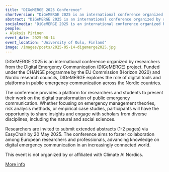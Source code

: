 ```yaml
---
title: "DIGeMERGE 2025 Conference"
shortversion: "DiGeMERGE 2025 is an international conference organized by researchers from the Digital Emergency Communication (DIGeMERGE) project. Funded under the CHANSE programme by the EU Commission (Horizon 2020) and Nordic research councils, DIGeMERGE explores the role of digital tools and platforms in public emergency communication across the Nordic countries. The conference provides a platform for researchers and students to present their work on the digital transformation of public emergency communication. Whether focusing on emergency management theories, risk analysis methods, or empirical case studies, participants will have the opportunity to share insights and engage with scholars from diverse disciplines, including the natural and social sciences."
abstract: "DiGeMERGE 2025 is an international conference organized by researchers from the Digital Emergency Communication (DIGeMERGE) project. Funded under the CHANSE programme by the EU Commission (Horizon 2020) and Nordic research councils, DIGeMERGE explores the role of digital tools and platforms in public emergency communication across the Nordic countries. The conference provides a platform for researchers and students to present their work on the digital transformation of public emergency communication. Whether focusing on emergency management theories, risk analysis methods, or empirical case studies, participants will have the opportunity to share insights and engage with scholars from diverse disciplines, including the natural and social sciences."
socialmedia: "DiGeMERGE 2025 is an international conference organized by researchers from the Digital Emergency Communication (DIGeMERGE) project. Funded under the CHANSE programme by the EU Commission (Horizon 2020) and Nordic research councils, DIGeMERGE explores the role of digital tools and platforms in public emergency communication across the Nordic countries. The conference provides a platform for researchers and students to present their work on the digital transformation of public emergency communication. Whether focusing on emergency management theories, risk analysis methods, or empirical case studies, participants will have the opportunity to share insights and engage with scholars from diverse disciplines, including the natural and social sciences."
people:
- Aleksis Pirinen
event_date: 2025-08-14
event_location: "University of Oulu, Finland"
image: /images/posts/2025-05-14-digemerge2025.jpg
--- 
```


DiGeMERGE 2025 is an international conference organized by researchers from the Digital Emergency Communication (DIGeMERGE) project. Funded under the CHANSE programme by the EU Commission (Horizon 2020) and Nordic research councils, DIGeMERGE explores the role of digital tools and platforms in public emergency communication across the Nordic countries.

The conference provides a platform for researchers and students to present their work on the digital transformation of public emergency communication. Whether focusing on emergency management theories, risk analysis methods, or empirical case studies, participants will have the opportunity to share insights and engage with scholars from diverse disciplines, including the natural and social sciences.

Researchers are invited to submit extended abstracts (1-2 pages) via EasyChair by 20 May 2025. The conference aims to foster collaboration among European researchers and professionals, advancing knowledge on digital emergency communication in an increasingly connected world.

This event is not organized by or affiliated with Climate AI Nordics.

[More info](https://digemerge2025.com/)
